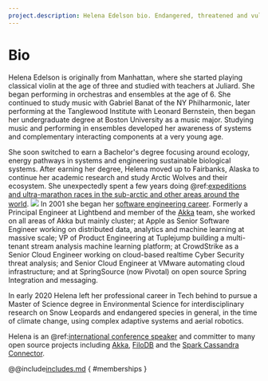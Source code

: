```yaml
---
project.description: Helena Edelson bio. Endangered, threatened and vulnerable species, wildlife, climate change, human-wildlife conflict.
---
```

# Bio
    
Helena Edelson is originally from Manhattan, where she started playing classical violin at the age of three and studied
with teachers at Juliard. She began performing in orchestras and ensembles at the age of 6. She continued to study
music with Gabriel Banat of the NY Philharmonic, later performing at the Tanglewood Institute with Leonard Bernstein, then began her undergraduate degree at Boston University
as a music major. Studying music and performing in ensembles developed her awareness of systems and complementary interacting components at a very young age.

She soon switched to earn a Bachelor's degree focusing around ecology, energy pathways in systems and engineering sustainable biological systems. 
After earning her degree, Helena moved up to Fairbanks, Alaska to continue her academic research and study Arctic Wolves and their ecosystem. 
She unexpectedly spent a few years doing @ref:[expeditions and ultra-marathon races in the sub-arctic and other areas around the world](adventure.md).
<img src="../images/IMG_3741.JPG"/> 
In 2001 she began her [software engineering career](www.linkedin.com/in/helenaedelson). Formerly a Principal Engineer at Lightbend and member 
of the [Akka](https://akka.io) team, she worked on all areas of Akka but mainly cluster; 
at Apple as Senior Software Engineer working on distributed data, analytics and machine learning at massive scale;
VP of Product Engineering at Tuplejump building a multi-tenant stream analysis machine learning platform; 
at CrowdStrike as a Senior Cloud Engineer working on cloud-based realtime Cyber Security threat analysis; 
and Senior Cloud Engineer at VMware automating cloud infrastructure; and at SpringSource (now Pivotal) on open source 
Spring Integration and messaging. 

In early 2020 Helena left her professional career in Tech behind 
to pursue a Master of Science degree in Environmental Science for interdisciplinary research on
Snow Leopards and endangered species in general, in the time of climate change, using complex adaptive systems and aerial robotics.

Helena is an @ref:[international conference speaker](presentations.md) and committer to many open source projects 
including [Akka](https://github.com/akka/akka), [FiloDB](https://github.com/filodb/FiloDB) and the [Spark Cassandra Connector](https://github.com/datastax/spark-cassandra-connector).

@@include[includes.md](includes.md) { #memberships } 
